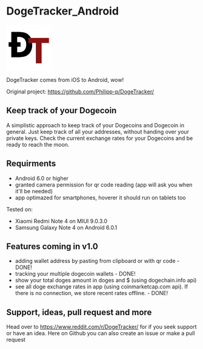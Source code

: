 # DogeTracker_Android
<img src="https://github.com/avrland/DogeTracker_Android/blob/master/app/src/main/res/mipmap-mdpi/main_icon.png?raw=true"/>

DogeTracker comes from iOS to Android, wow! 

Original project: https://github.com/Philipp-p/DogeTracker/

## Keep track of your Dogecoin

A simplistic approach to keep track of your Dogecoins and Dogecoin in general. Just keep track of all your addresses, without handing over your private keys. Check the current exchange rates for your Dogecoins and be ready to reach the moon.

## Requirments
* Android 6.0 or higher
* granted camera permission for qr code reading (app will ask you when it'll be needed)
* app optimazed for smartphones, hoverer it should run on tablets too

Tested on:
- Xiaomi Redmi Note 4 on MIUI 9.0.3.0
- Samsung Galaxy Note 4 on Android 6.0.1

## Features coming in v1.0
* adding wallet address by pasting from clipboard or with qr code - DONE!
* tracking your multiple dogecoin wallets - DONE!
* show your total doges amount in doges and $ (using dogechain.info api)
* see all doge exchange rates in app (using coinmarketcap.com api). If there is no connection, we store recent rates offline. - DONE!

## Support, ideas, pull request and more
Head over to https://www.reddit.com/r/DogeTracker/ for if you seek support or have an idea. Here on Github you can also create an issue or make a pull request
